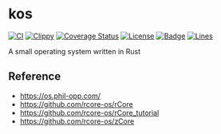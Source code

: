 # kos

[![CI](https://github.com/KaiserLancelot/kos/workflows/CI/badge.svg)](https://github.com/KaiserLancelot/kos/actions)
[![Clippy](https://github.com/KaiserLancelot/kos/workflows/Clippy/badge.svg)](https://github.com/KaiserLancelot/kos/actions)
[![Coverage Status](https://codecov.io/gh/KaiserLancelot/kos/branch/master/graph/badge.svg)](https://codecov.io/gh/KaiserLancelot/kos)
[![License](https://img.shields.io/github/license/KaiserLancelot/kos)](LICENSE)
[![Badge](https://img.shields.io/badge/link-996.icu-%23FF4D5B.svg?style=flat-square)](https://996.icu/#/en_US)
[![Lines](https://tokei.rs/b1/github/KaiserLancelot/kos)](https://github.com/Aaronepower/tokei)

A small operating system written in Rust

## Reference

- https://os.phil-opp.com/
- https://github.com/rcore-os/rCore
- https://github.com/rcore-os/rCore_tutorial
- https://github.com/rcore-os/zCore
